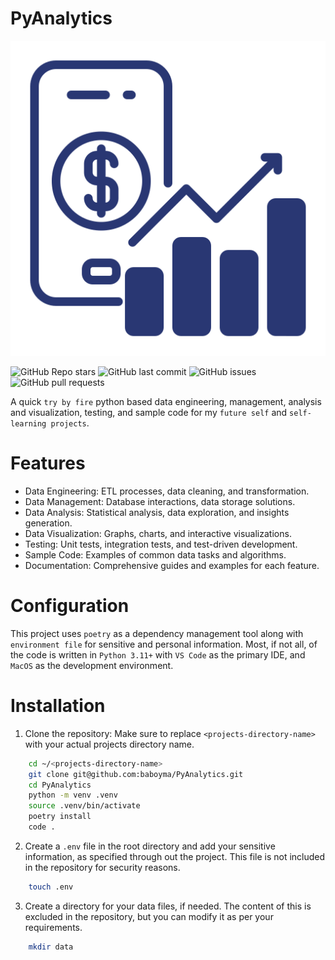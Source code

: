 # PyAnalytics

![PyAnalytics](https://raw.githubusercontent.com/baboyma/PyAnalytics/main/.github/images/business-analytics.png)

![GitHub Repo stars](https://img.shields.io/github/stars/baboyma/PyAnalytics?style=social)
![GitHub last commit](https://img.shields.io/github/last-commit/baboyma/PyAnalytics)
![GitHub issues](https://img.shields.io/github/issues/baboyma/PyAnalytics)
![GitHub pull requests](https://img.shields.io/github/issues-pr/baboyma/PyAnalytics)

A quick `try by fire` python based data engineering, management, analysis and visualization, testing, and sample code for my `future self` and `self-learning projects`.

# Features

- Data Engineering: ETL processes, data cleaning, and transformation.
- Data Management: Database interactions, data storage solutions.
- Data Analysis: Statistical analysis, data exploration, and insights generation.
- Data Visualization: Graphs, charts, and interactive visualizations.
- Testing: Unit tests, integration tests, and test-driven development.
- Sample Code: Examples of common data tasks and algorithms.
- Documentation: Comprehensive guides and examples for each feature.

# Configuration

This project uses `poetry` as a dependency management tool along with `environment file` for sensitive and personal information. Most, if not all, of the code is written in `Python 3.11+` with `VS Code` as the primary IDE, and `MacOS` as the development environment.

# Installation

1. Clone the repository: Make sure to replace `<projects-directory-name>` with your actual projects directory name.

```bash
    cd ~/<projects-directory-name>
    git clone git@github.com:baboyma/PyAnalytics.git
    cd PyAnalytics
    python -m venv .venv
    source .venv/bin/activate
    poetry install
    code .
```

2. Create a `.env` file in the root directory and add your sensitive information, as specified through out the project. This file is not included in the repository for security reasons.

```bash
    touch .env
```

3. Create a directory for your data files, if needed. The content of this is excluded in the repository, but you can modify it as per your requirements.

```bash
    mkdir data
```